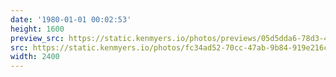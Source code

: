 ```yaml
---
date: '1980-01-01 00:02:53'
height: 1600
preview_src: https://static.kenmyers.io/photos/previews/05d5dda6-78d3-4360-b74c-f448bcd31382.webp
src: https://static.kenmyers.io/photos/fc34ad52-70cc-47ab-9b84-919e216c1d17.jpg
width: 2400
---
```

